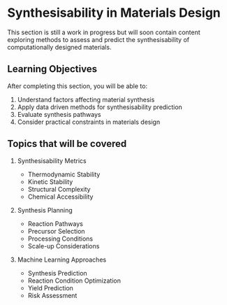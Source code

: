 # Synthesisability in Materials Design

This section is still a work in progress but will soon contain content exploring methods to assess and predict the synthesisability of computationally designed materials.

## Learning Objectives

After completing this section, you will be able to:

1. Understand factors affecting material synthesis
2. Apply data driven methods for synthesisability prediction
3. Evaluate synthesis pathways
4. Consider practical constraints in materials design

## Topics that will be covered

1. Synthesisability Metrics
   - Thermodynamic Stability
   - Kinetic Stability
   - Structural Complexity
   - Chemical Accessibility

2. Synthesis Planning
   - Reaction Pathways
   - Precursor Selection
   - Processing Conditions
   - Scale-up Considerations

3. Machine Learning Approaches
   - Synthesis Prediction
   - Reaction Condition Optimization
   - Yield Prediction
   - Risk Assessment
